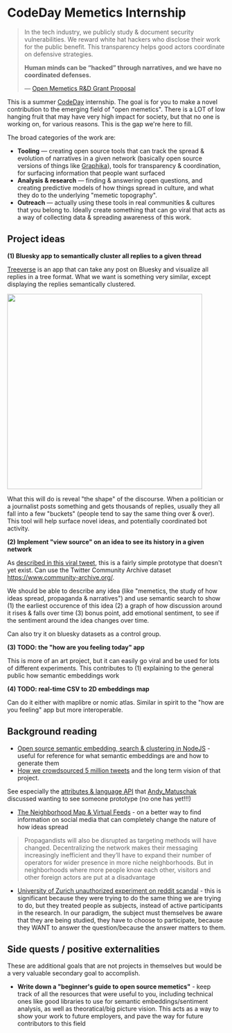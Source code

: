 # CodeDay Memetics Internship

> In the tech industry, we publicly study & document security vulnerabilities. We reward white hat hackers who disclose their work for the public benefit. This transparency helps good actors coordinate on defensive strategies. 
>
> **Human minds can be “hacked” through narratives, and we have no coordinated defenses.**
> 
> — [Open Memetics R&D Grant Proposal](https://docs.google.com/document/d/1kCLMHYjgWRPCjL5d7qXmN1QzgNXHmuljULaZg_04pZI/edit?tab=t.0)

This is a summer [CodeDay](https://codeday.org/) internship. The goal is for you to make a novel contribution to the emerging field of "open memetics". There is a LOT of low hanging fruit that may have very high impact for society, but that no one is working on, for various reasons. This is the gap we're here to fill. 

The broad categories of the work are:

- **Tooling** — creating open source tools that can track the spread & evolution of narratives in a given network (basically open source versions of things like [Graphika](https://graphika.com/)), tools for transparency & coordination, for surfacing information that people want surfaced  
- **Analysis & research** — finding & answering open questions, and creating predictive models of how things spread in culture, and what they do to the underlying "memetic topography". 
- **Outreach** — actually using these tools in real communities & cultures that you belong to. Ideally create something that can go viral that acts as a way of collecting data & spreading awareness of this work. 

## Project ideas

**(1) Bluesky app to semantically cluster all replies to a given thread** 

[Treeverse](https://github.com/paulgb/Treeverse) is an app that can take any post on Bluesky and visualize all replies in a tree format. What we want is something very similar, except displaying the replies semantically clustered. 

<img src="https://github.com/user-attachments/assets/529f7691-32aa-4ce6-bd3b-c42cac74bf19" width=450>

What this will do is reveal "the shape" of the discourse. When a politician or a journalist posts something and gets thousands of replies, usually they all fall into a few "buckets" (people tend to say the same thing over & over). This tool will help surface novel ideas, and potentially coordinated bot activity.  

**(2) Implement "view source" on an idea to see its history in a given network**

As [described in this viral tweet](https://x.com/DefenderOfBasic/status/1868816060599955560), this is a fairly simple prototype that doesn't yet exist. Can use the Twitter Community Archive dataset https://www.community-archive.org/.

We should be able to describe any idea (like "memetics, the study of how ideas spread, propaganda & narratives") and use semantic search to show (1) the earliest occurence of this idea (2) a graph of how discussion around it rises & falls over time (3) bonus point, add emotional sentiment, to see if the sentiment around the idea changes over time.

Can also try it on bluesky datasets as a control group. 

**(3) TODO: the "how are you feeling today" app**

This is more of an art project, but it can easily go viral and be used for lots of different experiments. This contributes to (1) explaining to the general public how semantic embeddings work 

**(4) TODO: real-time CSV to 2D embeddings map**

Can do it either with maplibre or nomic atlas. Similar in spirit to the "how are you feeling" app but more interoperable. 

## Background reading

- [Open source semantic embedding, search & clustering in NodeJS](https://dev.to/omar4ur/open-source-semantic-embedding-search-clustering-in-nodejs-23om) - useful for reference for what semantic embeddings are and how to generate them
- [How we crowdsourced 5 million tweets](https://omarshehata.substack.com/p/twitter-shut-off-api-access-users) and the long term vision of that project.

See especially the [attributes & language API](https://developers.perspectiveapi.com/s/about-the-api-attributes-and-languages?language=en_US#bridging) that [Andy_Matuschak](https://x.com/andy_matuschak/status/1780739603617739234) discussed wanting to see someone prototype (no one has yet!!!)

- [The Neighborhood Map & Virtual Feeds](https://alexpacheco.substack.com/p/filtering-the-information-network) - on a better way to find information on social media that can completely change the nature of how ideas spread

> Propagandists will also be disrupted as targeting methods will have changed. Decentralizing the network makes their messaging increasingly inefficient and they’ll have to expand their number of operators for wider presence in more niche neighborhoods. But in neighborhoods where more people know each other, visitors and other foreign actors are put at a disadvantage

- [University of Zurich unauthorized experiment on reddit scandal](https://www.newscientist.com/article/2478336-reddit-users-were-subjected-to-ai-powered-experiment-without-consent/) - this is significant because they were trying to do the same thing we are trying to do, but they treated people as subjects, instead of active participants in the research. In our paradigm, the subject must themselves be aware that they are being studied, they have to choose to participate, because they WANT to answer the question/because the answer matters to them.

## Side quests / positive externalities 

These are additional goals that are not projects in themselves but would be a very valuable secondary goal to accomplish.

- **Write down a "beginner's guide to open source memetics"** - keep track of all the resources that were useful to you, including technical ones like good libraries to use for semantic embeddings/sentiment analysis, as well as theoratical/big picture vision. This acts as a way to show your work to future employers, and pave the way for future contributors to this field
